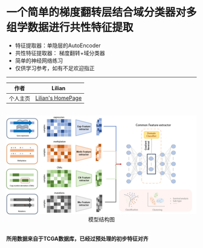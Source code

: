 一个简单的梯度翻转层结合域分类器对多组学数据进行共性特征提取
===========================

- 特征提取器：单隐层的AutoEncoder
- 共性特征提取器： 梯度翻转+域分类器
- 简单的神经网络练习
- 仅供学习参考，如有不足欢迎指正

****

|作者|Lilian|
|---|---
|个人主页|[Lilian's HomePage](https://Lilian-tju.github.io/)


<br>

<div align=center>
<img src="model.jpg"><br>模型结构图
</div>
<br>

**所用数据来自于TCGA数据库，已经过预处理的初步特征对齐**
